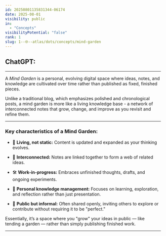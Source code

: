 ```yaml
---
id: 20250801135831344-06174
date: 2025-08-01
visibility: public
in:
  - "Concepts"
visibilityPotential: "false"
rank: 1
slug: 1--🌐--atlas/dots/concepts/mind-garden
---
```

## ChatGPT:

---

A *Mind Garden* is a personal, evolving digital space where ideas, notes, and knowledge are cultivated over time rather than published as fixed, finished pieces.

Unlike a traditional blog, which emphasizes polished and chronological posts, a mind garden is more like a living knowledge base - a network of interconnected notes that grow, change, and improve as you revisit and refine them.

---

### Key characteristics of a Mind Garden:

- 🌱 **Living, not static:** Content is updated and expanded as your thinking evolves.

- 🔗 **Interconnected:** Notes are linked together to form a web of related ideas.

- 🛠 **Work-in-progress:** Embraces unfinished thoughts, drafts, and ongoing experiments.

- 🌳 **Personal knowledge management:** Focuses on learning, exploration, and reflection rather than just presentation.

- 👀 **Public but informal:** Often shared openly, inviting others to explore or contribute without requiring it to be "perfect."

Essentially, it’s a space where you "grow" your ideas in public — like tending a garden — rather than simply publishing finished work.

___